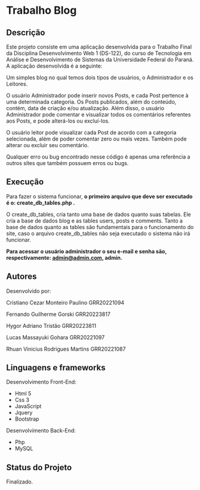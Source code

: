 # Trabalho Blog


## Descrição
Este projeto consiste em uma aplicação desenvolvida para o Trabalho Final da Disciplina Desenvolvimento Web 1 (DS-122), do curso de Tecnologia em Análise e Desenvolvimento de Sistemas da Universidade Federal do Paraná. A aplicação desenvolvida é a seguinte:

Um simples blog no qual temos dois tipos de usuários, o Administrador e os Leitores. 

O usuário Administrador pode inserir novos Posts, e cada Post pertence à uma determinada categoria. Os Posts publicados, além do conteúdo, contém, data de criação e/ou atualização. Além disso, o usuário Administrador pode comentar e visualizar todos os comentários referentes aos Posts, e pode alterá-los ou excluí-los.

O usuário leitor pode visualizar cada Post de acordo com a categoria selecionada, além de poder comentar zero ou mais vezes. Também pode alterar ou excluir seu comentário.

Qualquer erro ou bug encontrado nesse código é apenas uma referência a outros sites que também possuem erros ou bugs.


## Execução
Para fazer o sistema funcionar, **o primeiro arquivo que deve ser executado é o: create_db_tables.php .**

O create_db_tables, cria tanto uma base de dados quanto suas tabelas. Ele cria a base de dados blog e as tables users, posts e comments. Tanto a base de dados quanto as tables são fundamentais para o funcionamento do site, caso o arquivo create_db_tables não seja executado o sistema não irá funcionar.

**Para acessar o usuário administrador o seu e-mail e senha são, respectivamente: admin@admin.com, admin.**


## Autores
Desenvolvido por:

Cristiano Cezar Monteiro Paulino GRR20221094

Fernando Guilherme Gorski GRR20223817

Hygor Adriano Tristão GRR20223811

Lucas Massayuki Gohara GRR20221097

Rhuan Vinicius Rodrigues Martins GRR20221087



## Linguagens e frameworks

Desenvolvimento Front-End:

* Html 5
* Css 3
* JavaScript
* Jquery
* Bootstrap

Desenvolvimento Back-End:

* Php
* MySQL


## Status do Projeto
Finalizado.